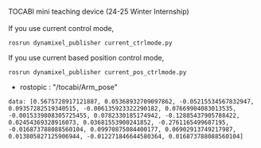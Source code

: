 TOCABI mini teaching device (24-25 Winter Internship)
<br/></br>
If you use current control mode, 
```shell
rosrun dynamixel_publisher current_ctrlmode.py
```
If you use current based position control mode,
```shell
rosrun dynamixel_publisher current_pos_ctrlmode.py
```
* rostopic : "/tocabi/Arm_pose"
```
data: [0.5675728917121887, 0.05368932709097862, -0.05215534567832947, 0.09357282519340515, -0.006135923322290182, 0.07669904083013535, -0.0015339808305725455, 0.0782330185174942, -0.12885437905788422, 0.02454369328916073, 0.03681553900241852, -0.2761165499687195, -0.016873788088560104, 0.09970875084400177, 0.06902913749217987, 0.013805827125906944, -0.012271846644580364, 0.016873788088560104]
```